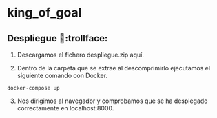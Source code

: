 # king_of_goal

## Despliegue 🚀:trollface:

1) Descargamos el fichero despliegue.zip aquí.

2) Dentro de la carpeta que se extrae al descomprimirlo ejecutamos el siguiente comando con Docker.

```
docker-compose up
```

3) Nos dirigimos al navegador y comprobamos que se ha desplegado correctamente en localhost:8000.
